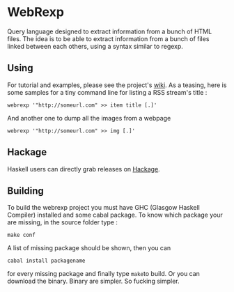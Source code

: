 WebRexp
=======
Query language designed to extract information from a bunch of HTML files.
The idea is to be able to extract information from a bunch of files linked
between each others, using a syntax similar to regexp.

Using
-----
For tutorial and examples, please see the project's [wiki](https://github.com/Twinside/Webrexp/wiki/Webrexp).
As a teasing, here is some samples for a tiny command line for listing a RSS stream's title :

    webrexp '"http://someurl.com" >> item title [.]'

And another one to dump all the images from a webpage

    webrexp '"http://someurl.com" >> img [.]'

Hackage
-------
Haskell users can directly grab releases on [Hackage](http://hackage.haskell.org/package/Webrexp).

Building
--------
To build the webrexp project you must have GHC (Glasgow Haskell Compiler) installed and some cabal package. To know which package your are missing, in the source folder type :

    make conf

A list of missing package should be shown, then you can

    cabal install packagename

for every missing package and finally type `make`to build. Or you can download the binary. Binary are simpler. So fucking simpler.

